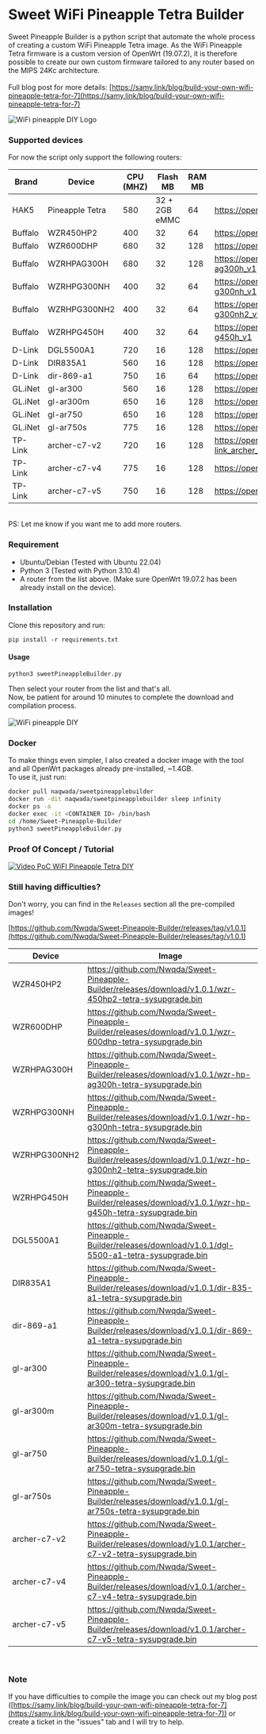 # Sweet WiFi Pineapple Tetra Builder

Sweet Pineapple Builder is a python script that automate the whole process of creating a custom WiFi Pineapple Tetra image. As the WiFi Pineapple Tetra firmware is a custom version of OpenWrt (19.07.2), it is therefore possible to create our own custom firmware tailored to any router based on the MIPS 24Kc architecture.<br><br>
Full blog post for more details: [https://samy.link/blog/build-your-own-wifi-pineapple-tetra-for-7](https://samy.link/blog/build-your-own-wifi-pineapple-tetra-for-7)

![WiFi pineapple DIY Logo](https://raw.githubusercontent.com/Nwqda/Sweet-Pineapple-Builder/master/cake/seed/Sweet-bg.jpeg)


### Supported devices

For now the script only support the following routers:

Brand       | Device         | CPU (MHZ)         | Flash MB| RAM MB | More info|
-------------|-------------| -----------| -----------| -----------| -----------|
HAK5  | Pineapple Tetra | 580 |32 + 2GB eMMC|64|https://openwrt.org/toh/hwdata/hak5/hak5_wifi_pineapple_mark_7
Buffalo  | WZR450HP2 | 400 |32|64|https://openwrt.org/toh/buffalo/wzr-450hp2
Buffalo  | WZR600DHP | 680 |32|128|https://openwrt.org/toh/hwdata/buffalo/buffalo_wzr-600dhp
Buffalo  | WZRHPAG300H | 680 |32|128|https://openwrt.org/toh/hwdata/buffalo/buffalo_wzr-hp-ag300h_v1
Buffalo  | WZRHPG300NH | 400 |32|64|https://openwrt.org/toh/hwdata/buffalo/buffalo_wzr-hp-g300nh_v1
Buffalo  | WZRHPG300NH2 | 400 |32|64|https://openwrt.org/toh/hwdata/buffalo/buffalo_wzr-hp-g300nh2_v2
Buffalo  | WZRHPG450H | 400 |32|64|https://openwrt.org/toh/hwdata/buffalo/buffalo_wzr-hp-g450h_v1
D-Link   | DGL5500A1 | 720 |16|128|https://openwrt.org/toh/hwdata/d-link/d-link_dgl-5500_a1
D-Link   | DIR835A1 | 560 |16|128|https://openwrt.org/toh/d-link/dir-835_a1
D-Link   | dir-869-a1 | 750 |16|64|https://openwrt.org/toh/hwdata/d-link/d-link_dir-869_a1
GL.iNet  | gl-ar300 | 560 |16|128|https://openwrt.org/toh/hwdata/gl.inet/gl.inet_gl-ar300
GL.iNet  | gl-ar300m | 650 |16|128|https://openwrt.org/toh/gl.inet/gl-ar300m
GL.iNet  | gl-ar750 | 650 |16|128|https://openwrt.org/toh/hwdata/gl.inet/gl.inet_gl-ar750
GL.iNet  | gl-ar750s | 775 |16|128|https://openwrt.org/toh/hwdata/gl.inet/gl.inet_gl-ar750s
TP-Link  | archer-c7-v2 | 720 |16|128|https://openwrt.org/toh/hwdata/tp-link/tp-link_archer_c7_ac1750_v2.0
TP-Link  | archer-c7-v4 | 775 |16|128|https://openwrt.org/toh/hwdata/tp-link/tp-link_archer_c7_v4
TP-Link  | archer-c7-v5 | 750 |16|128|https://openwrt.org/toh/hwdata/tp-link/tp-link_archer_c7_v5
<br>
PS: Let me know if you want me to add more routers. 

### Requirement
-   Ubuntu/Debian (Tested with Ubuntu 22.04)
-   Python 3 (Tested with Python 3.10.4)
-   A router from the list above. (Make sure OpenWrt 19.07.2 has been already install on the device).

### Installation

Clone this repository and run:
```shell
pip install -r requirements.txt
```

#### Usage
```shell
python3 sweetPineappleBuilder.py 
```
Then select your router from the list and that's all.<br>
Now, be patient for around 10 minutes to complete the download and compilation process.<br><br>
![WiFi pineapple DIY](https://raw.githubusercontent.com/Nwqda/Sweet-Pineapple-Builder/master/cake/seed/Sweet-screenshot.png)
<br>

### Docker
To make things even simpler, I also created a docker image with the tool and all OpenWrt packages already pre-installed, ~1.4GB.<br>
To use it, just run:

```bash
docker pull naqwada/sweetpineapplebuilder
docker run -dit naqwada/sweetpineapplebuilder sleep infinity
docker ps -a
docker exec -it <CONTAINER ID> /bin/bash
cd /home/Sweet-Pineapple-Builder
python3 sweetPineappleBuilder.py
```


### Proof Of Concept / Tutorial
[![Video PoC WiFI Pineapple Tetra DIY](https://i.ibb.co/7gXHL9q/500px-youtube-social-play.png)](https://www.youtube.com/watch?v=RrzqmJnzbA4)

### Still having difficulties?
Don't worry, you can find in the `Releases` section all the pre-compiled images!<br>

[https://github.com/Nwqda/Sweet-Pineapple-Builder/releases/tag/v1.0.1](https://github.com/Nwqda/Sweet-Pineapple-Builder/releases/tag/v1.0.1)


Device      | Image         |
-------------|-------------| 
WZR450HP2 | https://github.com/Nwqda/Sweet-Pineapple-Builder/releases/download/v1.0.1/wzr-450hp2-tetra-sysupgrade.bin |
WZR600DHP | https://github.com/Nwqda/Sweet-Pineapple-Builder/releases/download/v1.0.1/wzr-600dhp-tetra-sysupgrade.bin|
WZRHPAG300H | https://github.com/Nwqda/Sweet-Pineapple-Builder/releases/download/v1.0.1/wzr-hp-ag300h-tetra-sysupgrade.bin|
WZRHPG300NH | https://github.com/Nwqda/Sweet-Pineapple-Builder/releases/download/v1.0.1/wzr-hp-g300nh-tetra-sysupgrade.bin|
WZRHPG300NH2 | https://github.com/Nwqda/Sweet-Pineapple-Builder/releases/download/v1.0.1/wzr-hp-g300nh2-tetra-sysupgrade.bin|
WZRHPG450H | https://github.com/Nwqda/Sweet-Pineapple-Builder/releases/download/v1.0.1/wzr-hp-g450h-tetra-sysupgrade.bin|
DGL5500A1 | https://github.com/Nwqda/Sweet-Pineapple-Builder/releases/download/v1.0.1/dgl-5500-a1-tetra-sysupgrade.bin|
DIR835A1 | https://github.com/Nwqda/Sweet-Pineapple-Builder/releases/download/v1.0.1/dir-835-a1-tetra-sysupgrade.bin|
dir-869-a1 | https://github.com/Nwqda/Sweet-Pineapple-Builder/releases/download/v1.0.1/dir-869-a1-tetra-sysupgrade.bin|
gl-ar300 | https://github.com/Nwqda/Sweet-Pineapple-Builder/releases/download/v1.0.1/gl-ar300-tetra-sysupgrade.bin|
gl-ar300m | https://github.com/Nwqda/Sweet-Pineapple-Builder/releases/download/v1.0.1/gl-ar300m-tetra-sysupgrade.bin|
gl-ar750 | https://github.com/Nwqda/Sweet-Pineapple-Builder/releases/download/v1.0.1/gl-ar750-tetra-sysupgrade.bin|
gl-ar750s | https://github.com/Nwqda/Sweet-Pineapple-Builder/releases/download/v1.0.1/gl-ar750s-tetra-sysupgrade.bin|
archer-c7-v2 | https://github.com/Nwqda/Sweet-Pineapple-Builder/releases/download/v1.0.1/archer-c7-v2-tetra-sysupgrade.bin|
archer-c7-v4 | https://github.com/Nwqda/Sweet-Pineapple-Builder/releases/download/v1.0.1/archer-c7-v4-tetra-sysupgrade.bin |
archer-c7-v5 | https://github.com/Nwqda/Sweet-Pineapple-Builder/releases/download/v1.0.1/archer-c7-v5-tetra-sysupgrade.bin|
<br>


### Note
If you have difficulties to compile the image you can check out my blog post ([https://samy.link/blog/build-your-own-wifi-pineapple-tetra-for-7](https://samy.link/blog/build-your-own-wifi-pineapple-tetra-for-7)) or create a ticket in the "issues" tab and I will try to help.
